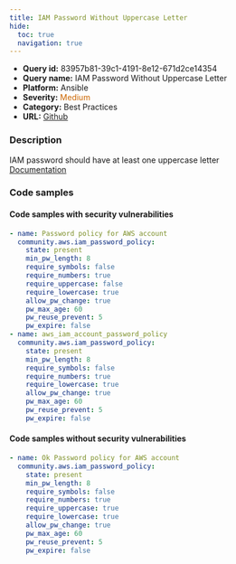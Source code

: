 ```yaml
---
title: IAM Password Without Uppercase Letter
hide:
  toc: true
  navigation: true
---
```


<style>
  .highlight .hll {
    background-color: #ff171742;
  }
  .md-content {
    max-width: 1100px;
    margin: 0 auto;
  }
</style>

-   **Query id:** 83957b81-39c1-4191-8e12-671d2ce14354
-   **Query name:** IAM Password Without Uppercase Letter
-   **Platform:** Ansible
-   **Severity:** <span style="color:#C60">Medium</span>
-   **Category:** Best Practices
-   **URL:** [Github](https://github.com/Checkmarx/kics/tree/master/assets/queries/ansible/aws/iam_password_without_uppercase_letter)

### Description
IAM password should have at least one uppercase letter<br>
[Documentation](https://docs.ansible.com/ansible/latest/collections/community/aws/iam_password_policy_module.html)

### Code samples
#### Code samples with security vulnerabilities
```yaml title="Postitive test num. 1 - yaml file" hl_lines="14 7"
- name: Password policy for AWS account
  community.aws.iam_password_policy:
    state: present
    min_pw_length: 8
    require_symbols: false
    require_numbers: true
    require_uppercase: false
    require_lowercase: true
    allow_pw_change: true
    pw_max_age: 60
    pw_reuse_prevent: 5
    pw_expire: false
- name: aws_iam_account_password_policy
  community.aws.iam_password_policy:
    state: present
    min_pw_length: 8
    require_symbols: false
    require_numbers: true
    require_lowercase: true
    allow_pw_change: true
    pw_max_age: 60
    pw_reuse_prevent: 5
    pw_expire: false

```


#### Code samples without security vulnerabilities
```yaml title="Negative test num. 1 - yaml file"
- name: Ok Password policy for AWS account
  community.aws.iam_password_policy:
    state: present
    min_pw_length: 8
    require_symbols: false
    require_numbers: true
    require_uppercase: true
    require_lowercase: true
    allow_pw_change: true
    pw_max_age: 60
    pw_reuse_prevent: 5
    pw_expire: false

```
